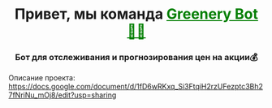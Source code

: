 <h1 align="center">Привет, мы команда <a href="https://docs.google.com/document/d/1fD6wRKxq_Si3FtqiH2rzUFezptc3Bh27fNriNu_mOj8/edit?usp=sharing" target="_blank" style="color: green;">Greenery Bot 🤑🤖</a></h1>
<h3 align="center">Бот для отслеживания и прогнозирования цен на акции💰</h3>

Описание проекта:
https://docs.google.com/document/d/1fD6wRKxq_Si3FtqiH2rzUFezptc3Bh27fNriNu_mOj8/edit?usp=sharing

